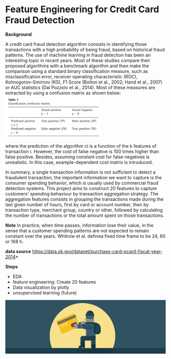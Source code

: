 # Feature Engineering for Credit Card Fraud Detection

**Background**

A credit card fraud detection algorithm consists in identifying those transactions with a high probability of being fraud, based on historical fraud patterns. The use of machine learning in fraud detection has been an interesting topic in recent years. Most of these studies compare their proposed algorithms with a benchmark algorithm and then make the comparison using a standard binary classification measure, such as misclassification error, receiver operating characteristic (ROC), Kolmogorov–Smirnov (KS), F1 Score (Bolton et al., 2002; Hand et al., 2007) or AUC statistics (Dal Pozzolo et al., 2014). Most of these measures are extracted by using a confusion matrix as shown below:
<img src="data visualization/confusion-matrix.png" alt="image" width="300"/>

where the prediction of the algorithm ci is a function of the k features of transaction i. However, the cost of false negative is 100 times higher than false positive. Besides, assuming constant cost for false negatives is unrealistic. In this case, example-dependent cost matrix is introduced. 

In summary, a single transaction information is not sufficient to detect a fraudulent transaction, the important information we want to capture is the consumer spending behavior, which is usually used by commercial fraud detection systems. This project aims to construct 20 features to capture customers' spending behaviour by transaction aggregation strategy. The aggregation features consists in grouping the transactions made during the last given number of hours, first by card or account number, then by transaction type, merchant group, country or other, followed by calculating the number of transactions or the total amount spent on those transactions. 

**Note**
In practice, when time passes, information lose their value, in the sense that a customer spending patterns are not expected to remain constant over the years. Whitrow et al. definea fixed time frame to be 24, 60 or 168 h. 

**data source**
https://data.ok.gov/dataset/purchase-card-pcard-fiscal-year-2014*

**Steps**
- EDA
- feature engineering: Create 20 features
- Data visualization by plotly
- unsupervised learning (future)


<img src="data visualization/fraud-alerts-lg.png" alt="image" width="700"/>
